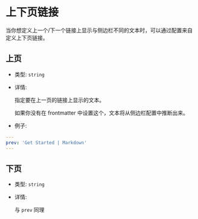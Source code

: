 # 上下页链接

当你想定义上一个/下一个链接上显示与侧边栏不同的文本时，可以通过配置来自定义上下页链接。

## 上页

- 类型: `string`

- 详情:

  指定要在上一页的链接上显示的文本。

  如果你没有在 frontmatter 中设置这个，文本将从侧边栏配置中推断出来。

- 例子:

```yaml
---
prev: 'Get Started | Markdown'
---
```

## 下页

- 类型: `string`

- 详情:

  与 `prev` 同理
